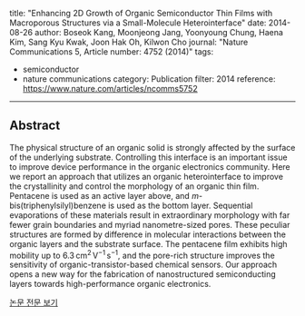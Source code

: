 title: "Enhancing 2D Growth of Organic Semiconductor Thin Films with Macroporous Structures via a Small-Molecule Heterointerface"
date: 2014-08-26
author: Boseok Kang, Moonjeong Jang, Yoonyoung Chung, Haena Kim, Sang Kyu Kwak, Joon Hak Oh, Kilwon Cho
journal: "Nature Communications 5, Article number: 4752 (2014)"
tags:
- semiconductor
- nature communications
category: Publication
filter: 2014
reference: https://www.nature.com/articles/ncomms5752
---

## Abstract

<p>The physical structure of an organic solid is strongly affected by the surface of the underlying substrate. Controlling this interface is an important issue to improve device performance in the organic electronics community. Here we report an approach that utilizes an organic heterointerface to improve the crystallinity and control the morphology of an organic thin film. Pentacene is used as an active layer above, and <i>m</i>-bis(triphenylsilyl)benzene is used as the bottom layer. Sequential evaporations of these materials result in extraordinary morphology with far fewer grain boundaries and myriad nanometre-sized pores. These peculiar structures are formed by difference in molecular interactions between the organic layers and the substrate surface. The pentacene film exhibits high mobility up to 6.3 cm<sup>2</sup> V<sup>−1</sup> s<sup>−1</sup>, and the pore-rich structure improves the sensitivity of organic-transistor-based chemical sensors. Our approach opens a new way for the fabrication of nanostructured semiconducting layers towards high-performance organic electronics.</p>

[논문 전문 보기](https://www.nature.com/articles/ncomms5752)
